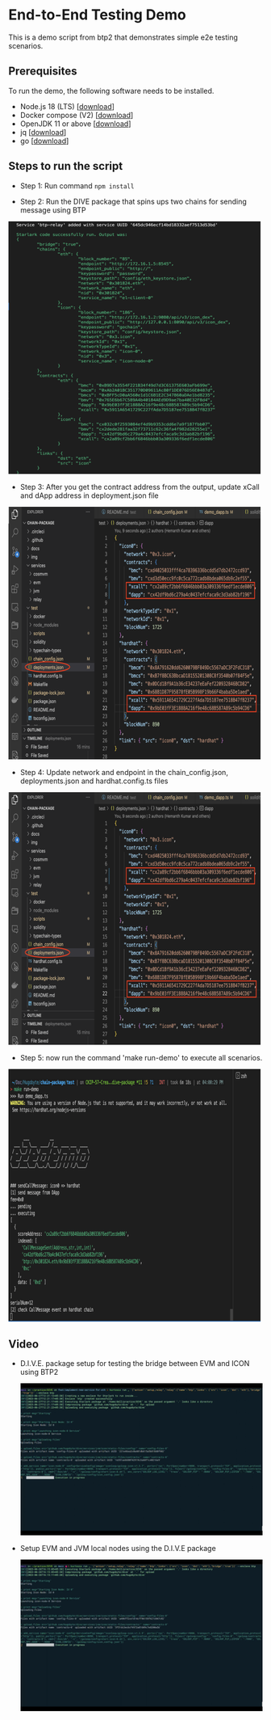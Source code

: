 # End-to-End Testing Demo

This is a demo script from btp2 that demonstrates simple e2e testing scenarios. 

## Prerequisites

To run the demo, the following software needs to be installed.

* Node.js 18 (LTS) \[[download](https://nodejs.org/en/download/)\]
* Docker compose (V2) \[[download](https://docs.docker.com/compose/install/)\]
* OpenJDK 11 or above \[[download](https://adoptium.net/)\]
* jq \[[download](https://github.com/stedolan/jq)\]
* go \[[download](https://go.dev/doc/install)\]

## Steps to run the script

* Step 1: Run command `npm install`
  
* Step 2: Run the DIVE package that spins ups two chains for sending message using BTP
  
![img1](img/../../img/IMAGE.png)

* Step 3: After you get the contract address from the output, update xCall and dApp address in deployment.json file

![img1](img/../../img/Image1.png)

* Step 4: Update network and endpoint in the chain_config.json, deployments.json and hardhat.config.ts files

![img1](img/../../img/Image2.png)


* Step 5: now run the command 'make run-demo' to execute all scenarios.

![img1](img/../../img/Image4.png)


## Video

* D.I.V.E. package setup for testing the bridge between EVM and ICON using BTP2
  
  [![video1](img/../../img/video1.png)](https://www.youtube.com/watch?v=f3tMU-_E1a8&ab_channel=HugoByte)


* Setup EVM and JVM local nodes using the D.I.V.E package

   [![video1](img/../../img/video2.png)](https://www.youtube.com/watch?v=390s_uo19eA&t=25s&ab_channel=HugoByte)
